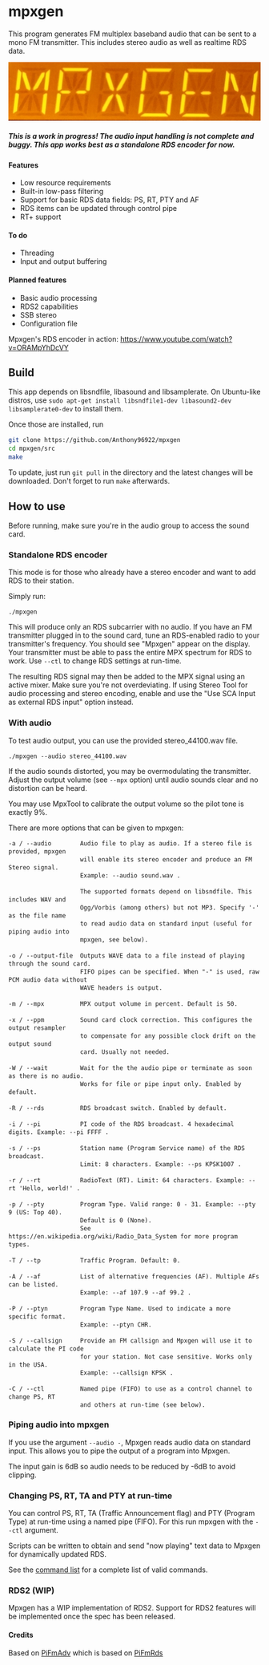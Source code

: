 # mpxgen
This program generates FM multiplex baseband audio that can be sent to a mono FM transmitter. This includes stereo audio as well as realtime RDS data.

![Mpxgen on Eton](doc/mpxgen.jpg)

##### This is a work in progress! The audio input handling is not complete and buggy. This app works best as a standalone RDS encoder for now.

#### Features
- Low resource requirements
- Built-in low-pass filtering
- Support for basic RDS data fields: PS, RT, PTY and AF
- RDS items can be updated through control pipe
- RT+ support

#### To do
- Threading
- Input and output buffering

#### Planned features
- Basic audio processing
- RDS2 capabilities
- SSB stereo
- Configuration file

Mpxgen's RDS encoder in action: https://www.youtube.com/watch?v=ORAMpYhDcVY

## Build
This app depends on libsndfile, libasound and libsamplerate. On Ubuntu-like distros, use `sudo apt-get install libsndfile1-dev libasound2-dev libsamplerate0-dev` to install them.

Once those are installed, run
```sh
git clone https://github.com/Anthony96922/mpxgen
cd mpxgen/src
make
```

To update, just run `git pull` in the directory and the latest changes will be downloaded. Don't forget to run `make` afterwards.

## How to use
Before running, make sure you're in the audio group to access the sound card.

### Standalone RDS encoder
This mode is for those who already have a stereo encoder and want to add RDS to their station.

Simply run:
```
./mpxgen
```
This will produce only an RDS subcarrier with no audio. If you have an FM transmitter plugged in to the sound card, tune an RDS-enabled radio to your transmitter's frequency. You should see "Mpxgen" appear on the display. Your transmitter must be able to pass the entire MPX spectrum for RDS to work. Use `--ctl` to change RDS settings at run-time.

The resulting RDS signal may then be added to the MPX signal using an active mixer. Make sure you're not overdeviating. If using Stereo Tool for audio processing and stereo encoding, enable and use the "Use SCA Input as external RDS input" option instead.

### With audio
To test audio output, you can use the provided stereo_44100.wav file.
```
./mpxgen --audio stereo_44100.wav
```
If the audio sounds distorted, you may be overmodulating the transmitter. Adjust the output volume (see `--mpx` option) until audio sounds clear and no distortion can be heard.

You may use MpxTool to calibrate the output volume so the pilot tone is exactly 9%.

There are more options that can be given to mpxgen:
```
-a / --audio        Audio file to play as audio. If a stereo file is provided, mpxgen
                    will enable its stereo encoder and produce an FM Stereo signal.
                    Example: --audio sound.wav .

                    The supported formats depend on libsndfile. This includes WAV and
                    Ogg/Vorbis (among others) but not MP3. Specify '-' as the file name
                    to read audio data on standard input (useful for piping audio into
                    mpxgen, see below).

-o / --output-file  Outputs WAVE data to a file instead of playing through the sound card.
                    FIFO pipes can be specified. When "-" is used, raw PCM audio data without
                    WAVE headers is output.

-m / --mpx          MPX output volume in percent. Default is 50.

-x / --ppm          Sound card clock correction. This configures the output resampler
                    to compensate for any possible clock drift on the output sound
                    card. Usually not needed.

-W / --wait         Wait for the the audio pipe or terminate as soon as there is no audio.
                    Works for file or pipe input only. Enabled by default.

-R / --rds          RDS broadcast switch. Enabled by default.

-i / --pi           PI code of the RDS broadcast. 4 hexadecimal digits. Example: --pi FFFF .

-s / --ps           Station name (Program Service name) of the RDS broadcast.
                    Limit: 8 characters. Example: --ps KPSK1007 .

-r / --rt           RadioText (RT). Limit: 64 characters. Example: --rt 'Hello, world!' .

-p / --pty          Program Type. Valid range: 0 - 31. Example: --pty 9 (US: Top 40).
                    Default is 0 (None).
                    See https://en.wikipedia.org/wiki/Radio_Data_System for more program types.

-T / --tp           Traffic Program. Default: 0.

-A / --af           List of alternative frequencies (AF). Multiple AFs can be listed.
                    Example: --af 107.9 --af 99.2 .

-P / --ptyn         Program Type Name. Used to indicate a more specific format.
                    Example: --ptyn CHR.

-S / --callsign     Provide an FM callsign and Mpxgen will use it to calculate the PI code
                    for your station. Not case sensitive. Works only in the USA.
                    Example: --callsign KPSK .

-C / --ctl          Named pipe (FIFO) to use as a control channel to change PS, RT
                    and others at run-time (see below).
```

### Piping audio into mpxgen
If you use the argument `--audio -`, Mpxgen reads audio data on standard input. This allows you to pipe the output of a program into Mpxgen.

The input gain is 6dB so audio needs to be reduced by -6dB to avoid clipping.

### Changing PS, RT, TA and PTY at run-time
You can control PS, RT, TA (Traffic Announcement flag) and PTY (Program Type) at run-time using a named pipe (FIFO). For this run mpxgen with the `--ctl` argument.

Scripts can be written to obtain and send "now playing" text data to Mpxgen for dynamically updated RDS.

See the [command list](doc/command_list.md) for a complete list of valid commands.

### RDS2 (WIP)
Mpxgen has a WIP implementation of RDS2. Support for RDS2 features will be implemented once the spec has been released.

#### Credits
Based on [PiFmAdv](https://github.com/miegl/PiFmAdv) which is based on [PiFmRds](https://github.com/ChristopheJacquet/PiFmRds)
